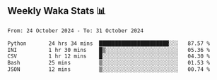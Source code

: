 ## Weekly Waka Stats 📊
<!--START_SECTION:waka-->

```txt
From: 24 October 2024 - To: 31 October 2024

Python       24 hrs 34 mins  ██████████████████████░░░   87.57 %
INI          1 hr 30 mins    █▒░░░░░░░░░░░░░░░░░░░░░░░   05.36 %
CSV          1 hr 12 mins    █░░░░░░░░░░░░░░░░░░░░░░░░   04.30 %
Bash         25 mins         ▒░░░░░░░░░░░░░░░░░░░░░░░░   01.53 %
JSON         12 mins         ▒░░░░░░░░░░░░░░░░░░░░░░░░   00.74 %
```

<!--END_SECTION:waka-->

<!--

Here are some ideas to get you started:

- 🔭 I’m currently working on (way to add branches committed on)
- 🌱 I’m currently learning Web Frameworks and Machine Learning! (Lisp, JS (react & angular), Python, and __)
- 💬 Ask me about ...
- 📫 How to reach me: 
- 😄 Pronouns: He/Him/His
- ⚡ Fun fact: ...

that-recsys-lab
-->
